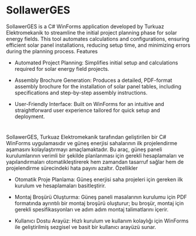 
# SollawerGES

SollawerGES is a C# WinForms application developed by Turkuaz Elektromekanik to streamline the initial project planning phase for solar energy fields. This tool automates calculations and configurations, ensuring efficient solar panel installations, reducing setup time, and minimizing errors during the planning process.
Features

* Automated Project Planning: Simplifies initial setup and calculations required for solar energy field projects.

* Assembly Brochure Generation: Produces a detailed, PDF-format assembly brochure for the installation of solar panel tables, including specifications and step-by-step assembly instructions.

* User-Friendly Interface: Built on WinForms for an intuitive and straightforward user experience tailored for quick setup and deployment.




#


SollawerGES, Turkuaz Elektromekanik tarafından geliştirilen bir C# WinForms uygulamasıdır ve güneş enerjisi sahalarının ilk projelendirme aşamasını kolaylaştırmayı amaçlamaktadır. Bu araç, güneş paneli kurulumlarının verimli bir şekilde planlanması için gerekli hesaplamaları ve yapılandırmaları otomatikleştirerek hem zamandan tasarruf sağlar hem de projelendirme sürecindeki hata payını azaltır.
Özellikler

* Otomatik Proje Planlama: Güneş enerjisi saha projeleri için gereken ilk kurulum ve hesaplamaları basitleştirir.
  
* Montaj Broşürü Oluşturma: Güneş paneli masalarının kurulumu için PDF formatında ayrıntılı bir montaj broşürü oluşturur; bu broşür, montaj için gerekli spesifikasyonları ve adım adım montaj talimatlarını içerir.
  
* Kullanıcı Dostu Arayüz: Hızlı kurulum ve kullanım kolaylığı için WinForms ile geliştirilmiş sezgisel ve basit bir kullanıcı arayüzü sunar.
